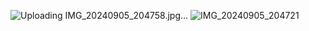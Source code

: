 ![Uploading IMG_20240905_204758.jpg…]()
![IMG_20240905_204721](https://github.com/user-attachments/assets/59516ade-f72a-41ad-a5a8-f1f3f4176151)


